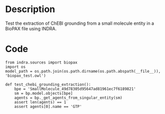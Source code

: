 # Description
Test the extraction of ChEBI grounding from a small molecule entity in a BioPAX file using INDRA.

# Code
```
from indra.sources import biopax
import os
model_path = os.path.join(os.path.dirname(os.path.abspath(__file__)), 'biopax_test.owl')

def test_chebi_grounding_extraction():
    bpe = 'SmallMolecule_49d78305d95647ad81961ec7f6189821'
    sm = bp.model.objects[bpe]
    agents = bp._get_agents_from_singular_entity(sm)
    assert len(agents) == 1
    assert agents[0].name == 'GTP'

```
